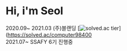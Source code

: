 
# Hi, i'm Seol

2020.09~ 2021.03 (주)블랜딩               [![solved.ac tier](http://mazassumnida.wtf/api/generate_badge?boj=computer98400)](https://solved.ac/computer98400
<br>
2021.07~ SSAFY 6기 진행중


